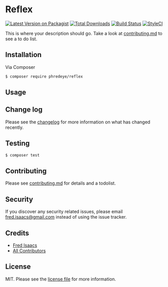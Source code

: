 # Reflex

[![Latest Version on Packagist][ico-version]][link-packagist]
[![Total Downloads][ico-downloads]][link-downloads]
[![Build Status][ico-travis]][link-travis]
[![StyleCI][ico-styleci]][link-styleci]

This is where your description should go. Take a look at [contributing.md](contributing.md) to see a to do list.

## Installation

Via Composer

``` bash
$ composer require phredeye/reflex
```

## Usage

## Change log

Please see the [changelog](changelog.md) for more information on what has changed recently.

## Testing

``` bash
$ composer test
```

## Contributing

Please see [contributing.md](contributing.md) for details and a todolist.

## Security

If you discover any security related issues, please email fred.isaacs@gmail.com instead of using the issue tracker.

## Credits

- [Fred Isaacs][link-author]
- [All Contributors][link-contributors]

## License

MIT. Please see the [license file](license.md) for more information.

[ico-version]: https://img.shields.io/packagist/v/phredeye/reflex.svg?style=flat-square
[ico-downloads]: https://img.shields.io/packagist/dt/phredeye/reflex.svg?style=flat-square
[ico-travis]: https://img.shields.io/travis/phredeye/reflex/master.svg?style=flat-square
[ico-styleci]: https://styleci.io/repos/12345678/shield

[link-packagist]: https://packagist.org/packages/phredeye/reflex
[link-downloads]: https://packagist.org/packages/phredeye/reflex
[link-travis]: https://travis-ci.org/phredeye/reflex
[link-styleci]: https://styleci.io/repos/12345678
[link-author]: https://github.com/phredeye
[link-contributors]: ../../contributors
